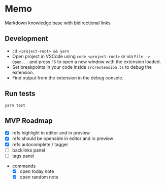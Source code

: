 # Memo

Markdown knowledge base with bidirectional links

## Development

* `cd <project-root> && yarn`
* Open project in VSCode using `code <project-root>` or via `File -> Open...` and press `F5` to open a new window with the extension loaded.
* Set breakpoints in your code inside `src/extension.ts` to debug the extension.
* Find output from the extension in the debug console.

## Run tests

```
yarn test
```

## MVP Roadmap

- [x] refs highlight in editor and in preview
- [x] refs should be openable in editor and in preview
- [x] refs autocomplete / tagger
- [ ] backlinks panel
- [ ] tags panel
- commands
  - [x] open today note
  - [x] open random note
